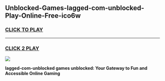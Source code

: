 
## Unblocked-Games-lagged-com-unblocked-Play-Online-Free-ico6w
<h3>
<a href="https://premium76.site?title=lagged-com-unblocked&ref=26A">CLICK TO PLAY</a></h3>
<hr>

<h3>
<a href="https://premium76.site?title=lagged-com-unblocked&ref=26A">CLICK 2 PLAY</a>
  
</h3>

<a href="https://premium76.site?title=lagged-com-unblocked&ref=26A"><img src="https://clearcache.store/games.png"></a>


**lagged-com-unblocked games unblocked: Your Gateway to Fun and Accessible Online Gaming**
